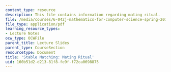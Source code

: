 ```yaml
---
content_type: resource
description: This file contains information regarding mating ritual.
file: /media/courses/6-042j-mathematics-for-computer-science-spring-2015/160b51d2d21381f8fe9ff72ca0698875_MIT6_042JS15_Mating_ritual.pdf
file_type: application/pdf
learning_resource_types:
- Lecture Notes
ocw_type: OCWFile
parent_title: Lecture Slides
parent_type: CourseSection
resourcetype: Document
title: 'Stable Matching: Mating Ritual'
uid: 160b51d2-d213-81f8-fe9f-f72ca0698875
---
```

